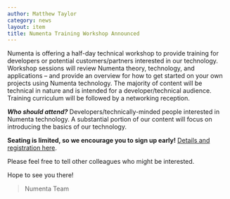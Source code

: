 ```yaml
---
author: Matthew Taylor
category: news
layout: item
title: Numenta Training Workshop Announced
---
```


Numenta is offering a half-day technical workshop to provide training for developers or potential customers/partners interested in our technology. Workshop sessions will review Numenta theory, technology, and applications – and provide an overview for how to get started on your own projects using Numenta technology. The majority of content will be technical in nature and is intended for a developer/technical audience. Training curriculum will be followed by a networking reception.

**_Who should attend?_** Developers/technically-minded people interested in Numenta technology. A substantial portion of our content will focus on introducing the basics of our technology.

**Seating is limited, so we encourage you to sign up early!** [Details and registration here](https://www.eventbrite.com/e/numenta-training-workshop-registration-12898835765).

Please feel free to tell other colleagues who might be interested.

Hope to see you there!

> Numenta Team
